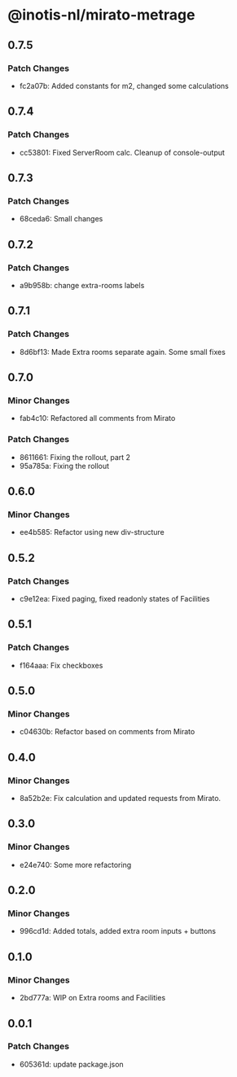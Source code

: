 # @inotis-nl/mirato-metrage

## 0.7.5

### Patch Changes

- fc2a07b: Added constants for m2, changed some calculations

## 0.7.4

### Patch Changes

- cc53801: Fixed ServerRoom calc. Cleanup of console-output

## 0.7.3

### Patch Changes

- 68ceda6: Small changes

## 0.7.2

### Patch Changes

- a9b958b: change extra-rooms labels

## 0.7.1

### Patch Changes

- 8d6bf13: Made Extra rooms separate again. Some small fixes

## 0.7.0

### Minor Changes

- fab4c10: Refactored all comments from Mirato

### Patch Changes

- 8611661: Fixing the rollout, part 2
- 95a785a: Fixing the rollout

## 0.6.0

### Minor Changes

- ee4b585: Refactor using new div-structure

## 0.5.2

### Patch Changes

- c9e12ea: Fixed paging, fixed readonly states of Facilities

## 0.5.1

### Patch Changes

- f164aaa: Fix checkboxes

## 0.5.0

### Minor Changes

- c04630b: Refactor based on comments from Mirato

## 0.4.0

### Minor Changes

- 8a52b2e: Fix calculation and updated requests from Mirato.

## 0.3.0

### Minor Changes

- e24e740: Some more refactoring

## 0.2.0

### Minor Changes

- 996cd1d: Added totals, added extra room inputs + buttons

## 0.1.0

### Minor Changes

- 2bd777a: WIP on Extra rooms and Facilities

## 0.0.1

### Patch Changes

- 605361d: update package.json

